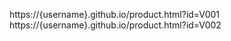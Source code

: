 https://{username}.github.io/product.html?id=V001
https://{username}.github.io/product.html?id=V002
